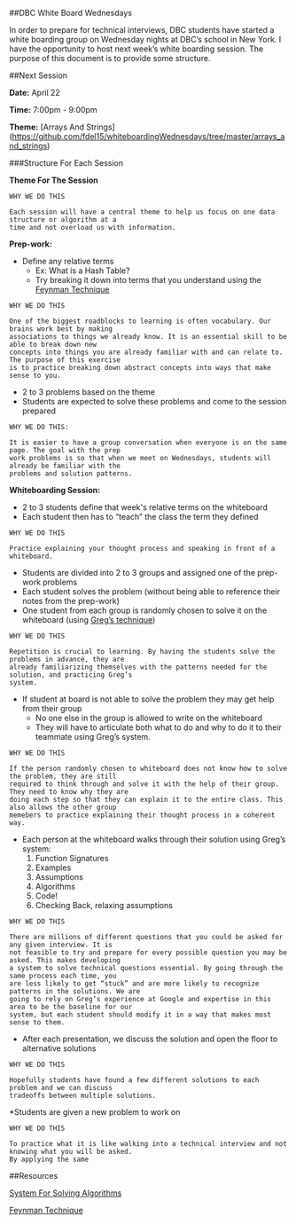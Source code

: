##DBC White Board Wednesdays

In order to prepare for technical interviews, DBC students have started a white boarding group on Wednesday nights at DBC’s school in New York. I have the opportunity to host next week’s white boarding session. The purpose of this document is to provide some structure.

##Next Session

**Date:** April 22

**Time:** 7:00pm - 9:00pm

**Theme:** [Arrays And Strings] (https://github.com/fdel15/whiteboardingWednesdays/tree/master/arrays_and_strings)


###Structure For Each Session

**Theme For The Session**

```
WHY WE DO THIS

Each session will have a central theme to help us focus on one data structure or algorithm at a
time and not overload us with information.

```

**Prep-work:** 
  - Define any relative terms
    - Ex: What is a Hash Table? 
    - Try breaking it down into terms that you understand using the [Feynman Technique](https://github.com/fdel15/whiteboardingWednesdays/blob/master/feyman_technique.md)

```
WHY WE DO THIS

One of the biggest roadblocks to learning is often vocabulary. Our brains work best by making
associations to things we already know. It is an essential skill to be able to break down new 
concepts into things you are already familiar with and can relate to. The purpose of this exercise 
is to practice breaking down abstract concepts into ways that make sense to you.

```

* 2 to 3 problems based on the theme
* Students are expected to solve these problems and come to the session prepared

```
WHY WE DO THIS:

It is easier to have a group conversation when everyone is on the same page. The goal with the prep
work problems is so that when we meet on Wednesdays, students will already be familiar with the 
problems and solution patterns.

```

**Whiteboarding Session:**

* 2 to 3 students define that week's relative terms on the whiteboard
* Each student then has to “teach” the class the term they defined

```
WHY WE DO THIS

Practice explaining your thought process and speaking in front of a whiteboard.

```

* Students are divided into 2 to 3 groups and assigned one of the prep-work problems
* Each student solves the problem (without being able to reference their notes from the prep-work)
* One student from each group is randomly chosen to solve it on the whiteboard (using [Greg’s technique](https://github.com/fdel15/whiteboardingWednesdays/blob/master/algorithm_system.md))

```
WHY WE DO THIS

Repetition is crucial to learning. By having the students solve the problems in advance, they are 
already familiarizing themselves with the patterns needed for the solution, and practicing Greg’s 
system.

```

* If student at board is not able to solve the problem they may get help from their group 
	* No one else in the group is allowed to write on the whiteboard
	* They will have to articulate both what to do and why to do it to their teammate using Greg’s system.

```
WHY WE DO THIS

If the person randomly chosen to whiteboard does not know how to solve the problem, they are still 
required to think through and solve it with the help of their group. They need to know why they are 
doing each step so that they can explain it to the entire class. This also allows the other group 
memebers to practice explaining their thought process in a coherent way.

```

* Each person at the whiteboard walks through their solution using Greg’s system:
	1. Function Signatures
	2. Examples
	3. Assumptions
	4. Algorithms
	5. Code!
	6. Checking Back, relaxing assumptions

```
WHY WE DO THIS

There are millions of different questions that you could be asked for any given interview. It is 
not feasible to try and prepare for every possible question you may be asked. This makes developing 
a system to solve technical questions essential. By going through the same process each time, you 
are less likely to get “stuck” and are more likely to recognize patterns in the solutions. We are 
going to rely on Greg’s experience at Google and expertise in this area to be the baseline for our 
system, but each student should modify it in a way that makes most sense to them.

```

* After each presentation, we discuss the solution and open the floor to alternative solutions

```
WHY WE DO THIS

Hopefully students have found a few different solutions to each problem and we can discuss 
tradeoffs between multiple solutions.

```

*Students are given a new problem to work on

```
WHY WE DO THIS

To practice what it is like walking into a technical interview and not knowing what you will be asked.
By applying the same 

```

##Resources

[System For Solving Algorithms](https://github.com/fdel15/whiteboardingWednesdays/blob/master/algorithm_system.md)

[Feynman Technique](https://github.com/fdel15/whiteboardingWednesdays/blob/master/feyman_technique.md)

